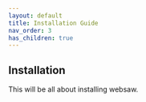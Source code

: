 ```yaml
---
layout: default
title: Installation Guide
nav_order: 3
has_children: true
---
```


## Installation

This will be all about installing websaw.